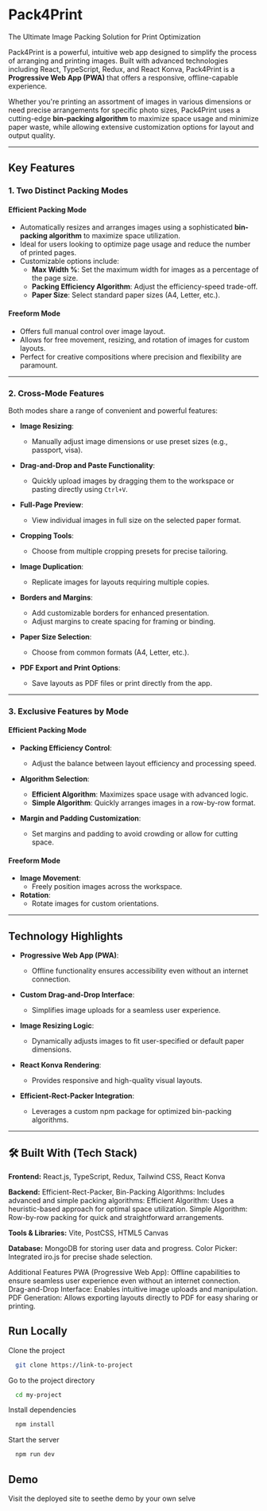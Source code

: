 # **Pack4Print**  
The Ultimate Image Packing Solution for Print Optimization  

Pack4Print is a powerful, intuitive web app designed to simplify the process of arranging and printing images. Built with advanced technologies including React, TypeScript, Redux, and React Konva, Pack4Print is a **Progressive Web App (PWA)** that offers a responsive, offline-capable experience.  

Whether you're printing an assortment of images in various dimensions or need precise arrangements for specific photo sizes, Pack4Print uses a cutting-edge **bin-packing algorithm** to maximize space usage and minimize paper waste, while allowing extensive customization options for layout and output quality.  

---

## **Key Features**  

### **1. Two Distinct Packing Modes**  

#### **Efficient Packing Mode**  
- Automatically resizes and arranges images using a sophisticated **bin-packing algorithm** to maximize space utilization.  
- Ideal for users looking to optimize page usage and reduce the number of printed pages.  
- Customizable options include:  
  - **Max Width %**: Set the maximum width for images as a percentage of the page size.  
  - **Packing Efficiency Algorithm**: Adjust the efficiency-speed trade-off.  
  - **Paper Size**: Select standard paper sizes (A4, Letter, etc.).  

#### **Freeform Mode**  
- Offers full manual control over image layout.  
- Allows for free movement, resizing, and rotation of images for custom layouts.  
- Perfect for creative compositions where precision and flexibility are paramount.  

---

### **2. Cross-Mode Features**  
Both modes share a range of convenient and powerful features:  

- **Image Resizing**:  
  - Manually adjust image dimensions or use preset sizes (e.g., passport, visa).  

- **Drag-and-Drop and Paste Functionality**:  
  - Quickly upload images by dragging them to the workspace or pasting directly using `Ctrl+V`.  

- **Full-Page Preview**:  
  - View individual images in full size on the selected paper format.  

- **Cropping Tools**:  
  - Choose from multiple cropping presets for precise tailoring.  

- **Image Duplication**:  
  - Replicate images for layouts requiring multiple copies.  

- **Borders and Margins**:  
  - Add customizable borders for enhanced presentation.  
  - Adjust margins to create spacing for framing or binding.  

- **Paper Size Selection**:  
  - Choose from common formats (A4, Letter, etc.).  

- **PDF Export and Print Options**:  
  - Save layouts as PDF files or print directly from the app.  

---

### **3. Exclusive Features by Mode**  

#### **Efficient Packing Mode**  
- **Packing Efficiency Control**:  
  - Adjust the balance between layout efficiency and processing speed.  

- **Algorithm Selection**:  
  - **Efficient Algorithm**: Maximizes space usage with advanced logic.  
  - **Simple Algorithm**: Quickly arranges images in a row-by-row format.  

- **Margin and Padding Customization**:  
  - Set margins and padding to avoid crowding or allow for cutting space.  

#### **Freeform Mode**  
- **Image Movement**:  
  - Freely position images across the workspace.  
- **Rotation**:  
  - Rotate images for custom orientations.  

---

## **Technology Highlights**  

- **Progressive Web App (PWA)**:  
  - Offline functionality ensures accessibility even without an internet connection.  

- **Custom Drag-and-Drop Interface**:  
  - Simplifies image uploads for a seamless user experience.  

- **Image Resizing Logic**:  
  - Dynamically adjusts images to fit user-specified or default paper dimensions.  

- **React Konva Rendering**:  
  - Provides responsive and high-quality visual layouts.  

- **Efficient-Rect-Packer Integration**:  
  - Leverages a custom npm package for optimized bin-packing algorithms.  

---


## 🛠️ Built With (Tech Stack)

**Frontend:** React.js, TypeScript, Redux, Tailwind CSS, React Konva

**Backend:** Efficient-Rect-Packer, Bin-Packing Algorithms: Includes advanced and simple packing algorithms:
Efficient Algorithm: Uses a heuristic-based approach for optimal space utilization.
Simple Algorithm: Row-by-row packing for quick and straightforward arrangements.

**Tools & Libraries:** Vite, PostCSS, HTML5 Canvas


**Database:** MongoDB for storing user data and progress.
Color Picker: Integrated iro.js for precise shade selection.





Additional Features
PWA (Progressive Web App): Offline capabilities to ensure seamless user experience even without an internet connection.
Drag-and-Drop Interface: Enables intuitive image uploads and manipulation.
PDF Generation: Allows exporting layouts directly to PDF for easy sharing or printing.



## Run Locally

Clone the project

```bash
  git clone https://link-to-project
```

Go to the project directory

```bash
  cd my-project
```

Install dependencies

```bash
  npm install
```

Start the server

```bash
  npm run dev
```


## Demo

Visit the deployed site to seethe demo by your own selve

